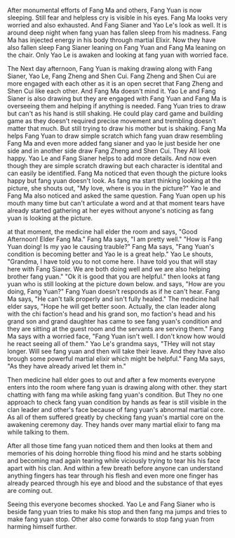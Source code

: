 After monumental efforts of Fang Ma and others, Fang Yuan is now sleeping. Still fear and helpless cry is visible in his eyes. Fang Ma looks very worried and also exhausted. And Fang Sianer and Yao Le's look as well. It is around deep night when fang yuan has fallen sleep from his madness. Fang Ma has injected energy in his body through martial Elixir. Now they have also fallen sleep Fang Sianer leaning on Fang Yuan and Fang Ma leaning on the chair. Only Yao Le is awaken and looking at fang yuan with worried face.

The Next day afternoon,  Fang Yuan is making drawing along with Fang Sianer, Yao Le, Fang Zheng and Shen Cui. Fang Zheng and Shen Cui are more engaged with each other as it is an open secret that Fang Zheng and Shen Cui like each other. And Fang Ma doesn't mind it. Yao Le and Fang Sianer is also drawing but they are engaged with Fang Yuan and Fang Ma is overseeing them and helping if anything is needed. Fang Yuan tries to draw but can't as his hand is still shaking. He could play card game and building game as they doesn't required precise movement and trembling doesn't matter that much. But still trying to draw his mother but is shaking. Fang Ma helps Fang Yuan to draw simple scratch which fang yuan draw resembling Fang Ma and even more added fang sianer and yao le just beside her one side and in another side draw Fang Zheng and Shen Cui. They All look happy. Yao Le and Fang Sianer helps to add more details. And now even though they are simple scratch drawing but each character is identital and can easily be identified. Fang Ma noticed that even though the picture looks happy but fang yuan doesn't look. As fang ma start thinking looking at the picture, she shouts out, "My love, where is you in the picture?" Yao le and Fang Ma also noticed and asked the same question. Fang Yuan open up his mouth many time but can't articulate a word and at that moment tears have already started gathering at her eyes without anyone's noticing as fang yuan is looking at the picture.

at that moment, the medicine hall elder the room and says, "Good Afternoon! Elder Fang Ma." Fang Ma says, "I am pretty well." "How is Fang Yuan doing! Is my yao le causing trauble?" Fang Ma says, "Fang Yuan's condition is becoming better and Yao le is a great help." Yao Le shouts, "Grandma, I have told you to not come here. I have told you that will stay here with Fang Sianer. We are both doing well and we are also helping brother fang yuan." "Ok it is good that you are helpful." then looks at fang yuan who is still looking at the picture down below. and says, "How are you doing, Fang Yuan?" Fang Yuan doesn't responds as if he can't hear. Fang Ma says, "He can't talk properly and isn't fully healed." The medicine hall elder says, "Hope he will get better soon. Actually, the clan leader along with the chi faction's head and his grand son, mo faction's head and his grand son and grand daughter has came to see fang yuan's condition and they are sitting at the guest room and the servants are serving them." Fang Ma says with a worried face, "Fang Yuan isn't well. I don't know how would he react seeing all of them." Yao Le's grandma says, "THey will not stay longer. Will see fang yuan and then will take their leave. And they have also brough some powerful martial elixir which might be helpful." Fang Ma says, "As they have already arived let them in."

Then medicine hall elder goes to out and after a few moments everyone enters into the room where fang yuan is drawing along with other. they start chatting with fang ma while asking fang yuan's condition. But They no one approach to check fang yuan condition by hands as fear is still visible in the clan leader and other's face because of fang yuan's abnormal martial core. As all of them suffered greatly by checking fang yuan's martial core on the awakening ceremony day. They hands over many martial elixir to fang ma while talking to them.

After all those time fang yuan noticed them and then looks at them and memories of his doing horroble thing flood his mind and he starts sobbing and becoming mad again tearing while viciously trying to tear his his face apart with his clan. And within a few breath before anyone can understand anything fingers has tear through his flesh and even more one finger has already pearced through his eye and blood and the substance of that eyes are coming out. 

Seeing this everyone becomes shocked. Yao Le and Fang Sianer who is beside fang yuan tries to make his stop and then fang ma jumps and tries to make fang yuan stop. Other also come forwards to stop fang yuan from harming himself further.